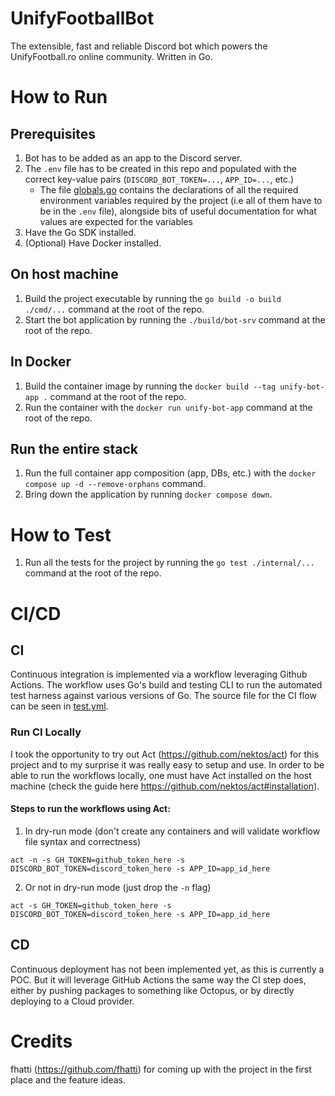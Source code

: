 # UnifyFootballBot
The extensible, fast and reliable Discord bot which powers the UnifyFootball.ro online community. Written in Go.

# How to Run
## Prerequisites
1. Bot has to be added as an app to the Discord server.
2. The `.env` file has to be created in this repo and populated with the correct key-value pairs (`DISCORD_BOT_TOKEN=...`, `APP_ID=...`, etc.)
    - The file [globals.go](internal/globals/globals.go) contains the declarations of all the required environment variables required by the project (i.e all of them have to be in the `.env` file), alongside bits of useful documentation for what values are expected for the variables
3. Have the Go SDK installed.
4. (Optional) Have Docker installed.

## On host machine
1. Build the project executable by running the `go build -o build ./cmd/...` command at the root of the repo.
2. Start the bot application by running the `./build/bot-srv` command at the root of the repo.

## In Docker
1. Build the container image by running the `docker build --tag unify-bot-app .` command at the root of the repo.
2. Run the container with the `docker run unify-bot-app` command at the root of the repo.

## Run the entire stack
1. Run the full container app composition (app, DBs, etc.) with the `docker compose up -d --remove-orphans` command.
2. Bring down the application by running `docker compose down`.

# How to Test
1. Run all the tests for the project by running the `go test ./internal/...` command at the root of the repo.

# CI/CD
## CI
Continuous integration is implemented via a workflow leveraging Github Actions. The workflow uses Go's build and testing CLI to run the
automated test harness against various versions of Go. The source file for the CI flow can be seen in [test.yml](.github/workflows/test.yml).

### Run CI Locally
I took the opportunity to try out Act (https://github.com/nektos/act) for this project and to my surprise it was really easy to setup and use. In order to be able to run the workflows locally, one must have Act installed on the host machine (check the guide here https://github.com/nektos/act#installation). 

#### Steps to run the workflows using Act:
1. In dry-run mode (don't create any containers and will validate workflow file syntax and correctness)
```shell
act -n -s GH_TOKEN=github_token_here -s DISCORD_BOT_TOKEN=discord_token_here -s APP_ID=app_id_here
```

2. Or not in dry-run mode (just drop the `-n` flag)
```shell
act -s GH_TOKEN=github_token_here -s DISCORD_BOT_TOKEN=discord_token_here -s APP_ID=app_id_here
```

## CD
Continuous deployment has not been implemented yet, as this is currently a POC. But it will leverage GitHub Actions the same way the CI step does, either by pushing packages to something like Octopus, or by directly deploying to a Cloud provider.

# Credits
fhatti (https://github.com/fhatti) for coming up with the project in the first place and the feature ideas.
